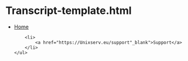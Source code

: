 # Transcript-template.html


<div class="right">
    <ul id="nav-right">
        <li>
            <a href="https://Unixserv.eu" target="_blank">Home</a>
        </li>
        
        <li>
            <a href="https://Unixserv.eu/support"_blank">Support</a>
        </li>
    </ul>
</div>

  
